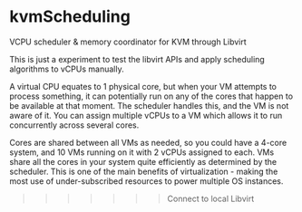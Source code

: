 # kvmScheduling

VCPU scheduler &amp; memory coordinator for KVM through Libvirt

This is just a experiment to test the libvirt APIs and apply scheduling
algorithms to vCPUs manually.

A virtual CPU equates to 1 physical core, but when your VM attempts to process something, it can potentially run on any of the cores that happen to be available at that moment. The scheduler handles this, and the VM is not aware of it. You can assign multiple vCPUs to a VM which allows it to run concurrently across several cores.

Cores are shared between all VMs as needed, so you could have a 4-core system, and 10 VMs running on it with 2 vCPUs assigned to each. VMs share all the cores in your system quite efficiently as determined by the scheduler. This is one of the main benefits of virtualization - making the most use of under-subscribed resources to power multiple OS instances.
>>>>>>> Connect to local Libvirt
